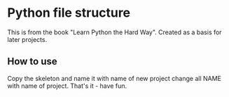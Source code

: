 # Python file structure

This is from the book "Learn Python the Hard Way". Created as a basis
for later projects. 

## How to use
Copy the skeleton and name it with name of new project
change all NAME with name of project.
That's it - have fun. 

